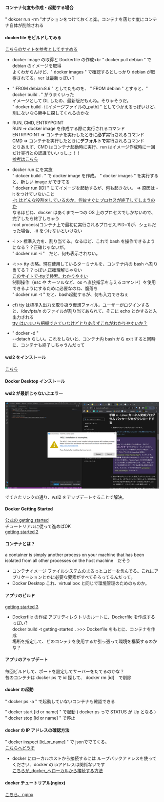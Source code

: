 #### **コンテナ何度も作成・起動する場合**
" dokcer run -rm "オプションをつけておくと楽。コンテナを落とす度にコンテナ自体が削除される<br>

#### **dockerfile をビルドしてみる**
[こちらのサイトを参考としてすすめる](https://unskilled.site/docker%E3%82%B3%E3%83%B3%E3%83%86%E3%83%8A%E3%81%AE%E4%B8%AD%E3%81%A7gui%E3%82%A2%E3%83%97%E3%83%AA%E3%82%B1%E3%83%BC%E3%82%B7%E3%83%A7%E3%83%B3%E3%82%92%E8%B5%B7%E5%8B%95%E3%81%95%E3%81%9B%E3%82%8B/)<br>
- docker image の取得と Dockerfile の作成<br
" docker pull debian " で debian のイメージを取得<br>
よくわからんけど、" docker images " で確認するとしっかり debian が取得されてる。ver は最新っぽい？<br>

- " FROM debian:8.6 " としてたものを、 " FROM debian " とすると、" docker build . " がうまくいった<br>
イメージとして DL したの、最新版だもんね。そりゃそうだ。<br>
" docker build -t [イメージファイルの_path] " としてつかえるっぽいけど、別にないなら勝手に探してくれるのかな<br>


- RUN, CMD, ENTRYPOINT<br>
RUN => docker image を作成する際に実行されるコマンド<br>
ENTRYPOINT => コンテナを実行したときに**必ず**実行されるコマンド<br>
CMD => コンテナを実行したときに**デフォルトで**実行されるコマンド<br>
とりあえず、CMD はコンテナ起動時に実行、run はイメージ作成時に一回だけ実行との認識でいいっしょ！！<br>
[参考はこちら](https://penpen-dev.com/blog/docker-cmd-entrypoin/)<br>

- docker run にを実施<br>
" dokcer build . " で docker image を作成。 " docker images " を実行すると、新しい image ができてる<br>
" docker run [ID] " にてイメージを起動するが、何も起きない。 => 原因は -it をつけていないこと<br>
[-it_はどんな役割をしているのか、何故すぐにプロセスが終了してしまうのか](https://architecting.hateblo.jp/entry/2020/08/13/153842)<br>
なるほどね、docker はあくまで一つの OS 上のプロセスでしかないので、完了したら終了しちゃう<br>
root process(コンテナ上で最初に実行されるプロセス,PID=1)が、シェルだった場合、-it をつけないといけない<br>
- -i >> 標準入力を、割り当てる。なるほど、これで bash を操作できるようになる？？正確じゃないが。<br>
" docker run -i "　だと、何も表示されない。<br>
- -t >> tty の略。現在使用しているターミナルを、コンテナ内の bash へ割り当てる？？っぽい,正確理解じゃない<br>
[このサイトで-ttyで検索。わかりやすい](https://qiita.com/R_R/items/40d256389b59b66eaf6b)<br>
制御操作（esc や カーソルなど、os へ直接指示を与えるコマンド）を使用できるようにするために必要なのね、腹落ち<br>
" docker run -t " だと、bash起動するが、何も入力できねぇ<br>
- cf) tty は標準入出力を取り扱う仮想ファイル。ユーザーがログインすると、/dev/pts/n のファイルが割り当てあられて、そこに echo とかすると入出力される<br>
[tty_はいまいち把握できていなけどとりあえずこれがわかりやすいか？](https://takuya-1st.hatenablog.jp/entry/20101024/1287947368)<br>


- " docker -d "<br>
--detach らしい。これをしないと、コンテナ内 bash から exit すると同時に、コンテナも終了しちゃうんだって<br>


#### wsl2 をインストール
[こちら](https://chigusa-web.com/blog/wsl2-win11/)<br>

#### Docker Desktop インストール


#### wsl2 が最新じゃないよエラー
![pic1](pic1.png)<br>


でてきたリンクの通り、wsl2 をアップデートすることで解決。<br>


#### Docker Getting Started
[公式の getting started](https://docs.docker.com/get-started/)<br>
チュートリアルに従って進めばOK<br>
[getting started 2](http://localhost/tutorial/)<br>

#### コンテナとは？
a container is simply another process on your machine that has been isolated from all other processes on the host machine　だそう<br>
- コンテナイメージ
ファイルシステムのまるっとコピーを含んでる。これにアプリケーションとかに必要な要素がすべてそろってるんだって。<br>
- Docker Desktop
これ、virtual box と同じで環境管理のためのものか。<br>

#### アプリのビルド
[getting started 3](http://localhost/tutorial/our-application/)<br>
- Dockerfile の作成
アプリディレクトリのルートに、Dockerfile を作成するっぽい?<br>
docker build -t getting-started .  >>> Dockerfile をもとに、コンテナを作成<br>
場所を指定して、どのコンテナを使用するか引っ張って環境を構築するのかな？<br>

#### アプリのアップデート
毎回ビルドして、ポートを設定してサーバーをたてるのかな？<br>
昔のコンテナは docker ps で id 探して、 docker rm [id]　で削除<br>


#### docker の起動
" docker ps -a " で起動していないコンテナも確認できる<br>

" docker start [id or name] " で起動 ( docker ps っで STATUS が Up となる ) <br>
" docker stop [id or name] " で停止<br>

#### docker の IP アドレスの確認方法
" docker inspect [id_or_name] " で jsonででてくる。<br>
[こちらへどうぞ](https://mebee.info/2021/08/05/post-40153/)<br>
- docker にローカルホストから接続するには
ループバックアドレスを使ってください、docker の ipアドレスは関係ないです<br>
[こちらが_docker_へローカルから接続する方法](https://www.distant-view.co.jp/column/3107/)<br>

#### docker チュートリアル(nginx)
[こちら、nginx](https://knowledge.sakura.ad.jp/13795/)<br>